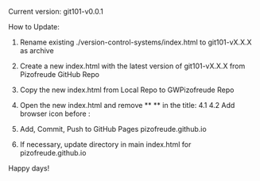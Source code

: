 Current version: git101-v0.0.1

How to Update:
1. Rename existing ./version-control-systems/index.html to git101-vX.X.X as archive
2. Create a new index.html with the latest version of git101-vX.X.X from Pizofreude GitHub Repo <version-control-systems>
3. Copy the new index.html from Local Repo <version-control-systems> to GWPizofreude Repo <version-control-systems>
4. Open the new index.html and remove ** ** in the title:
   4.1        <title>&ast;&ast;Git 101&colon; Version Control Systems for Dummies&period;&ast;&ast;</title> 
   4.2 Add browser icon before </head>:
              <link rel="icon" href="./images/git_plain_logo_icon_146507.png" />
   
5. Add, Commit, Push to GitHub Pages pizofreude.github.io
6. If necessary, update directory in main index.html for pizofreude.github.io

Happy days!

